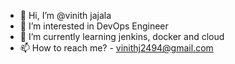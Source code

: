 - 👋 Hi, I’m @vinith jajala
- 👀 I’m interested in DevOps Engineer
- 🌱 I’m currently learning jenkins, docker and cloud
- 📫 How to reach me? - vinithj2494@gmail.com

<!---
vjajala/vjajala is a ✨ special ✨ repository because its `README.md` (this file) appears on your GitHub profile.
You can click the Preview link to take a look at your changes.
--->
